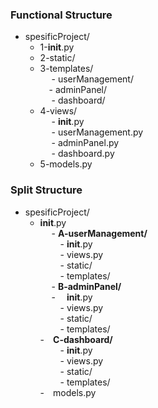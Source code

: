 ### Functional Structure

- spesificProject/
  - 1-__init__.py
  - 2-static/
  - 3-templates/ <br/>
        - userManagement/ <br/>
        - adminPanel/ <br/>
        - dashboard/  <br/>
  - 4-views/ <br/>
        - __init__.py <br/>
        - userManagement.py <br/>
        - adminPanel.py <br/>
        - dashboard.py <br/>
  - 5-models.py

### Split Structure

- spesificProject/
  - __init__.py        <br/>
  - <b>A-userManagement/</b>  <br/>
        - __init__.py  <br/>
        - views.py     <br/>
        - static/      <br/>
        - templates/   <br/>
  - <b>B-adminPanel/</b>      <br/>
        -  __init__.py  <br/>
        - views.py      <br/>
        - static/       <br/>
        - templates/    <br/>
  - <b>C-dashboard/</b>       <br/>
        - __init__.py   <br/>
        - views.py      <br/>
        - static/       <br/>
        - templates/    <br/>
 - models.py
